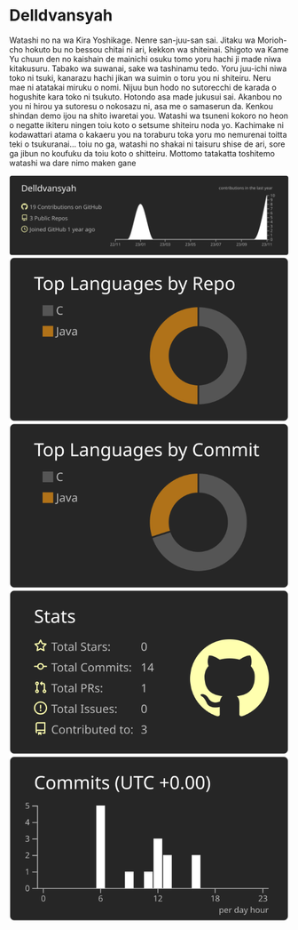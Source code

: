 # Delldvansyah

Watashi no na wa Kira Yoshikage. Nenre san-juu-san sai. Jitaku wa Morioh-cho hokuto bu no bessou chitai ni ari, kekkon wa shiteinai.
Shigoto wa Kame Yu chuun den no kaishain de mainichi osuku tomo yoru hachi ji made niwa kitakusuru. Tabako wa suwanai, sake wa tashinamu tedo. Yoru juu-ichi niwa toko ni tsuki, kanarazu hachi jikan wa suimin o toru you ni shiteiru.
Neru mae ni atatakai miruku o nomi. Nijuu bun hodo no sutorecchi de karada o hogushite kara toko ni tsukuto. Hotondo asa made jukusui sai. Akanbou no you ni hirou ya sutoresu o nokosazu ni, asa me o samaserun da. Kenkou shindan demo ijou na shito iwaretai you.
Watashi wa tsuneni kokoro no heon o negatte ikiteru ningen toiu koto o setsume shiteiru noda yo.
Kachimake ni kodawattari atama o kakaeru you na toraburu toka yoru mo nemurenai toitta teki o tsukuranai... toiu no ga, watashi no shakai ni taisuru shise de ari, sore ga jibun no koufuku da toiu koto o shitteiru. Mottomo tatakatta toshitemo watashi wa dare nimo maken gane



[![](https://raw.githubusercontent.com/Delldvansyah/Delldvansyah/master/profile-summary-card-output/apprentice/0-profile-details.svg)](https://github.com/vn7n24fzkq/github-profile-summary-cards)
[![](https://raw.githubusercontent.com/Delldvansyah/Delldvansyah/master/profile-summary-card-output/apprentice/1-repos-per-language.svg)](https://github.com/vn7n24fzkq/github-profile-summary-cards) [![](https://raw.githubusercontent.com/Delldvansyah/Delldvansyah/master/profile-summary-card-output/apprentice/2-most-commit-language.svg)](https://github.com/vn7n24fzkq/github-profile-summary-cards)
[![](https://raw.githubusercontent.com/Delldvansyah/Delldvansyah/master/profile-summary-card-output/apprentice/3-stats.svg)](https://github.com/vn7n24fzkq/github-profile-summary-cards) [![](https://raw.githubusercontent.com/Delldvansyah/Delldvansyah/master/profile-summary-card-output/apprentice/4-productive-time.svg)](https://github.com/vn7n24fzkq/github-profile-summary-cards)
